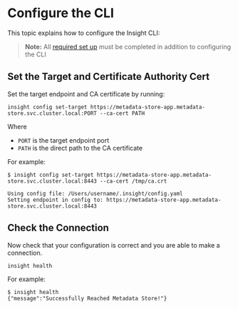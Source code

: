 # Configure the CLI

This topic explains how to configure the Insight CLI:

> **Note:** All [required set up](../scst-store/overview.md#required-set-up) must be completed in addition to configuring the CLI


## Set the Target and Certificate Authority Cert

Set the target endpoint and CA certificate by running:

```
insight config set-target https://metadata-store-app.metadata-store.svc.cluster.local:PORT --ca-cert PATH
```
Where

- `PORT` is the target endpoint port
- `PATH` is the direct path to the CA certificate

For example:

```
$ insight config set-target https://metadata-store-app.metadata-store.svc.cluster.local:8443 --ca-cert /tmp/ca.crt

Using config file: /Users/username/.insight/config.yaml
Setting endpoint in config to: https://metadata-store-app.metadata-store.svc.cluster.local:8443
```

## Check the Connection

Now check that your configuration is correct and you are able to make a connection.

```
insight health
```

For example:

```
$ insight health
{"message":"Successfully Reached Metadata Store!"}
```

